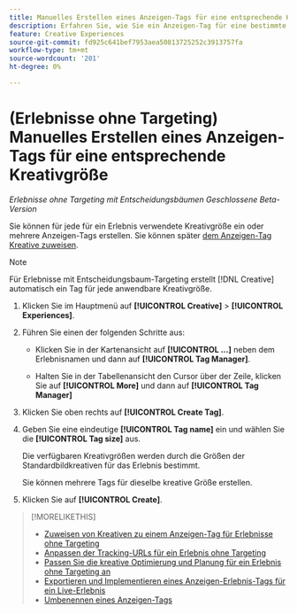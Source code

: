 ```yaml
---
title: Manuelles Erstellen eines Anzeigen-Tags für eine entsprechende Kreativgröße
description: Erfahren Sie, wie Sie ein Anzeigen-Tag für eine bestimmte Kreativgröße erstellen.
feature: Creative Experiences
source-git-commit: fd925c641bef7953aea50813725252c3913757fa
workflow-type: tm+mt
source-wordcount: '201'
ht-degree: 0%

---
```


# (Erlebnisse ohne Targeting) Manuelles Erstellen eines Anzeigen-Tags für eine entsprechende Kreativgröße

*Erlebnisse ohne Targeting mit Entscheidungsbäumen*
*Geschlossene Beta-Version*

Sie können für jede für ein Erlebnis verwendete Kreativgröße ein oder mehrere Anzeigen-Tags erstellen. Sie können später [dem Anzeigen-Tag Kreative zuweisen](experience-tag-assign-creatives.md).

>[!NOTE]
>
>Für Erlebnisse mit Entscheidungsbaum-Targeting erstellt [!DNL Creative] automatisch ein Tag für jede anwendbare Kreativgröße.

1. Klicken Sie im Hauptmenü auf **[!UICONTROL Creative]** > **[!UICONTROL Experiences]**.

1. Führen Sie einen der folgenden Schritte aus:

   * Klicken Sie in der Kartenansicht auf **[!UICONTROL ...]** neben dem Erlebnisnamen und dann auf **[!UICONTROL Tag Manager]**.

   * Halten Sie in der Tabellenansicht den Cursor über der Zeile, klicken Sie auf **[!UICONTROL More]** und dann auf **[!UICONTROL Tag Manager]**

1. Klicken Sie oben rechts auf **[!UICONTROL Create Tag]**.

1. Geben Sie eine eindeutige **[!UICONTROL Tag name]** ein und wählen Sie die **[!UICONTROL Tag size]** aus.

   Die verfügbaren Kreativgrößen werden durch die Größen der Standardbildkreativen für das Erlebnis bestimmt.

   Sie können mehrere Tags für dieselbe kreative Größe erstellen.<!-- What are the implications? -->

1. Klicken Sie auf **[!UICONTROL Create]**.

>[!MORELIKETHIS]
>
>* [Zuweisen von Kreativen zu einem Anzeigen-Tag für Erlebnisse ohne Targeting](experience-tag-assign-creatives.md)
>* [Anpassen der Tracking-URLs für ein Erlebnis ohne Targeting](experience-tracking-urls-no-targeting.md)
>* [Passen Sie die kreative Optimierung und Planung für ein Erlebnis ohne Targeting an](experience-optimization-scheduling-no-targeting.md)
>* [Exportieren und Implementieren eines Anzeigen-Erlebnis-Tags für ein Live-Erlebnis](experience-tag-export.md)
>* [Umbenennen eines Anzeigen-Tags](experience-tag-rename.md)
